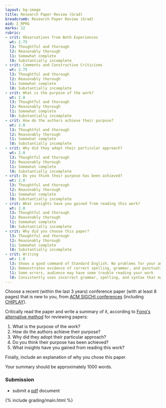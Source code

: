 ```yaml
---
layout: bg-image
title: Research Paper Review (Grad)
breadcrumb: Research Paper Review (Grad)
aid: I_RPRG
marks: 12
rubric:
- crit: Observations from Both Experiences
  wt: 2.75
  l3: Thoughtful and thorough
  l2: Reasonably thorough
  l1: Somewhat complete
  l0: Substantially incomplete
- crit: Comments and Constructive Criticisms
  wt: 2.75
  l3: Thoughtful and thorough
  l2: Reasonably thorough
  l1: Somewhat complete
  l0: Substantially incomplete
- crit: What is the purpose of the work?
  wt: 2.0
  l3: Thoughtful and thorough
  l2: Reasonably thorough
  l1: Somewhat complete
  l0: Substantially incomplete
- crit: How do the authors achieve their purpose?
  wt: 2.0
  l3: Thoughtful and thorough
  l2: Reasonably thorough
  l1: Somewhat complete
  l0: Substantially incomplete
- crit: Why did they adopt their particular approach?
  wt: 2.0
  l3: Thoughtful and thorough
  l2: Reasonably thorough
  l1: Somewhat complete
  l0: Substantially incomplete
- crit: Do you think their purpose has been achieved?
  wt: 2.0
  l3: Thoughtful and thorough
  l2: Reasonably thorough
  l1: Somewhat complete
  l0: Substantially incomplete
- crit: What insights have you gained from reading this work?
  wt: 2.0
  l3: Thoughtful and thorough
  l2: Reasonably thorough
  l1: Somewhat complete
  l0: Substantially incomplete
- crit: Why did you choose this paper?
  l3: Thoughtful and thorough
  l2: Reasonably thorough
  l1: Somewhat complete
  l0: Substantially incomplete
- crit: Writing
  wt: 1.0
  l3: Shows a good command of Standard English. No problems for your audience
  l2: Demonstrates evidence of correct spelling, grammar, and punctuation. Audience will have little trouble reading your work
  l1: Some errors, audience may have some trouble reading your work
  l0: Consistently uses incorrect grammar, spelling, and syntax that makes it difficult for others to follow
---
```

Choose a recent (within the last 3 years) conference paper (with at least 8 pages)
that is new to you, from [ACM SIGCHI conferences](http://dl.acm.org/event.cfm?id=RE151)
(including [CHIPLAY](http://dl.acm.org/citation.cfm?id=2793107)).

Critically read the paper and write a summary of it, according to
[Fong's alternative method](https://dl.acm.org/citation.cfm?id=1595453.1595493)
for reviewing papers:

1.  What is the purpose of the work?
1.  How do the authors achieve their purpose?
1.  Why did they adopt their particular approach?
1.  Do you think their purpose has been achieved?
1.  What insights have you gained from reading this work?

Finally, include an explanation of why you chose this paper.

Your summary should be approximately 1000 words.
### Submission

* submit a [pdf](https://en.wikipedia.org/wiki/PDF) document

{% include grading/main.html %}
